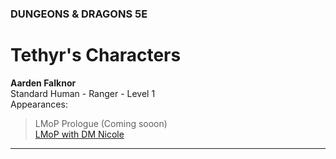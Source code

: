 ### DUNGEONS & DRAGONS 5E

# Tethyr's Characters

**Aarden Falknor**
<br />Standard Human - Ranger - Level 1
<br />Appearances:
> LMoP Prologue (Coming sooon)
> <br />[LMoP with DM Nicole](/campaign/2021-lmop-with-dm-nicole)

---
